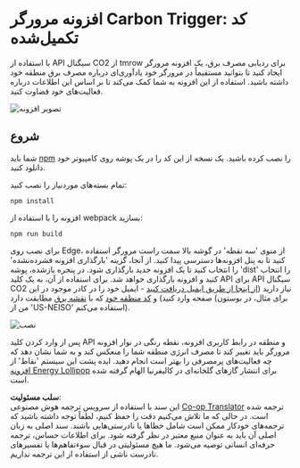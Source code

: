 <!--
CO_OP_TRANSLATOR_METADATA:
{
  "original_hash": "9361268ca430b2579375009e1eceb5e5",
  "translation_date": "2025-08-24T13:23:34+00:00",
  "source_file": "5-browser-extension/solution/translation/README.fr.md",
  "language_code": "fa"
}
-->
# افزونه مرورگر Carbon Trigger: کد تکمیل‌شده

با استفاده از API سیگنال CO2 از tmrow برای ردیابی مصرف برق، یک افزونه مرورگر ایجاد کنید تا بتوانید مستقیماً در مرورگر خود یادآوری‌ای درباره مصرف برق منطقه خود داشته باشید. استفاده از این افزونه به شما کمک می‌کند تا بر اساس این اطلاعات درباره فعالیت‌های خود قضاوت کنید.

![تصویر افزونه](../../../../../5-browser-extension/extension-screenshot.png)

## شروع

شما باید [npm](https://npmjs.com) را نصب کرده باشید. یک نسخه از این کد را در یک پوشه روی کامپیوتر خود دانلود کنید.

تمام بسته‌های موردنیاز را نصب کنید:

```
npm install
```

افزونه را با استفاده از webpack بسازید:

```
npm run build
```

برای نصب روی Edge، از منوی 'سه نقطه' در گوشه بالا سمت راست مرورگر استفاده کنید تا به پنل افزونه‌ها دسترسی پیدا کنید. از آنجا، گزینه 'بارگذاری افزونه فشرده‌نشده' را انتخاب کنید تا یک افزونه جدید بارگذاری شود. در پنجره بازشده، پوشه 'dist' را انتخاب کنید و افزونه بارگذاری خواهد شد. برای استفاده از آن، به یک کلید API برای API سیگنال CO2 نیاز دارید ([از اینجا از طریق ایمیل دریافت کنید](https://www.co2signal.com/) - ایمیل خود را در کادر موجود در این صفحه وارد کنید) و [کد منطقه خود](http://api.electricitymap.org/v3/zones) که با [نقشه برق](https://www.electricitymap.org/map) مطابقت دارد (برای مثال، در بوستون من از 'US-NEISO' استفاده می‌کنم).

![نصب](../../../../../5-browser-extension/install-on-edge.png)

پس از وارد کردن کلید API و منطقه در رابط کاربری افزونه، نقطه رنگی در نوار افزونه مرورگر باید تغییر کند تا مصرف انرژی منطقه شما را منعکس کند و به شما نشان دهد که چه فعالیت‌های پرمصرفی را بهتر است انجام دهید. ایده پشت این سیستم 'نقاط' از [افزونه Energy Lollipop](https://energylollipop.com/) برای انتشار گازهای گلخانه‌ای در کالیفرنیا الهام گرفته شده است.

**سلب مسئولیت**:  
این سند با استفاده از سرویس ترجمه هوش مصنوعی [Co-op Translator](https://github.com/Azure/co-op-translator) ترجمه شده است. در حالی که ما تلاش می‌کنیم دقت را حفظ کنیم، لطفاً توجه داشته باشید که ترجمه‌های خودکار ممکن است شامل خطاها یا نادرستی‌هایی باشند. سند اصلی به زبان اصلی آن باید به عنوان منبع معتبر در نظر گرفته شود. برای اطلاعات حساس، ترجمه حرفه‌ای انسانی توصیه می‌شود. ما هیچ مسئولیتی در قبال سوءتفاهم‌ها یا تفسیرهای نادرست ناشی از استفاده از این ترجمه نداریم.